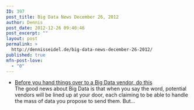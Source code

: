 ```yaml
---
ID: 397
post_title: Big Data News December 26, 2012
author: Dennis
post_date: 2012-12-26 09:40:46
post_excerpt: ""
layout: post
permalink: >
  http://dennisseidel.de/big-data-news-december-26-2012/
published: true
mfn-post-love:
  - "0"
---
```

<ul class="scrd_digest">
<li><a href="http://www.techrepublic.com/blog/big-data-analytics/before-you-hand-things-over-to-a-big-data-vendor-do-this/302" rel="external">Before you hand things over to a Big Data vendor, do this</a>
<div>The good news about Big Data is that when you say the word, potential vendors will be lined up at your door, each claiming to be able to handle the mass of data you propose to send them. But...</div>
</li>
</ul>